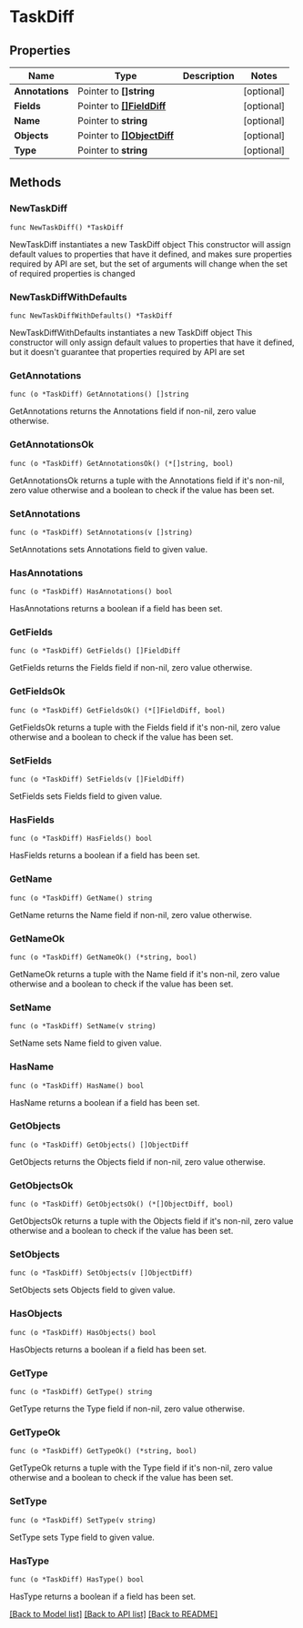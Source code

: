 # TaskDiff

## Properties

Name | Type | Description | Notes
------------ | ------------- | ------------- | -------------
**Annotations** | Pointer to **[]string** |  | [optional] 
**Fields** | Pointer to [**[]FieldDiff**](FieldDiff.md) |  | [optional] 
**Name** | Pointer to **string** |  | [optional] 
**Objects** | Pointer to [**[]ObjectDiff**](ObjectDiff.md) |  | [optional] 
**Type** | Pointer to **string** |  | [optional] 

## Methods

### NewTaskDiff

`func NewTaskDiff() *TaskDiff`

NewTaskDiff instantiates a new TaskDiff object
This constructor will assign default values to properties that have it defined,
and makes sure properties required by API are set, but the set of arguments
will change when the set of required properties is changed

### NewTaskDiffWithDefaults

`func NewTaskDiffWithDefaults() *TaskDiff`

NewTaskDiffWithDefaults instantiates a new TaskDiff object
This constructor will only assign default values to properties that have it defined,
but it doesn't guarantee that properties required by API are set

### GetAnnotations

`func (o *TaskDiff) GetAnnotations() []string`

GetAnnotations returns the Annotations field if non-nil, zero value otherwise.

### GetAnnotationsOk

`func (o *TaskDiff) GetAnnotationsOk() (*[]string, bool)`

GetAnnotationsOk returns a tuple with the Annotations field if it's non-nil, zero value otherwise
and a boolean to check if the value has been set.

### SetAnnotations

`func (o *TaskDiff) SetAnnotations(v []string)`

SetAnnotations sets Annotations field to given value.

### HasAnnotations

`func (o *TaskDiff) HasAnnotations() bool`

HasAnnotations returns a boolean if a field has been set.

### GetFields

`func (o *TaskDiff) GetFields() []FieldDiff`

GetFields returns the Fields field if non-nil, zero value otherwise.

### GetFieldsOk

`func (o *TaskDiff) GetFieldsOk() (*[]FieldDiff, bool)`

GetFieldsOk returns a tuple with the Fields field if it's non-nil, zero value otherwise
and a boolean to check if the value has been set.

### SetFields

`func (o *TaskDiff) SetFields(v []FieldDiff)`

SetFields sets Fields field to given value.

### HasFields

`func (o *TaskDiff) HasFields() bool`

HasFields returns a boolean if a field has been set.

### GetName

`func (o *TaskDiff) GetName() string`

GetName returns the Name field if non-nil, zero value otherwise.

### GetNameOk

`func (o *TaskDiff) GetNameOk() (*string, bool)`

GetNameOk returns a tuple with the Name field if it's non-nil, zero value otherwise
and a boolean to check if the value has been set.

### SetName

`func (o *TaskDiff) SetName(v string)`

SetName sets Name field to given value.

### HasName

`func (o *TaskDiff) HasName() bool`

HasName returns a boolean if a field has been set.

### GetObjects

`func (o *TaskDiff) GetObjects() []ObjectDiff`

GetObjects returns the Objects field if non-nil, zero value otherwise.

### GetObjectsOk

`func (o *TaskDiff) GetObjectsOk() (*[]ObjectDiff, bool)`

GetObjectsOk returns a tuple with the Objects field if it's non-nil, zero value otherwise
and a boolean to check if the value has been set.

### SetObjects

`func (o *TaskDiff) SetObjects(v []ObjectDiff)`

SetObjects sets Objects field to given value.

### HasObjects

`func (o *TaskDiff) HasObjects() bool`

HasObjects returns a boolean if a field has been set.

### GetType

`func (o *TaskDiff) GetType() string`

GetType returns the Type field if non-nil, zero value otherwise.

### GetTypeOk

`func (o *TaskDiff) GetTypeOk() (*string, bool)`

GetTypeOk returns a tuple with the Type field if it's non-nil, zero value otherwise
and a boolean to check if the value has been set.

### SetType

`func (o *TaskDiff) SetType(v string)`

SetType sets Type field to given value.

### HasType

`func (o *TaskDiff) HasType() bool`

HasType returns a boolean if a field has been set.


[[Back to Model list]](../README.md#documentation-for-models) [[Back to API list]](../README.md#documentation-for-api-endpoints) [[Back to README]](../README.md)


